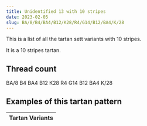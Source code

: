 ```yaml
---
title: Unidentified 13 with 10 stripes
date: 2023-02-05
slug: BA/8/B4/BA4/B12/K28/R4/G14/B12/BA4/K/28
---
```

This is a list of all the tartan sett variants with 10 stripes.

It is a 10 stripes tartan.


## Thread count
BA/8 B4 BA4 B12 K28 R4 G14 B12 BA4 K/28

## Examples of this tartan pattern

| Tartan Variants |
|---------------|
